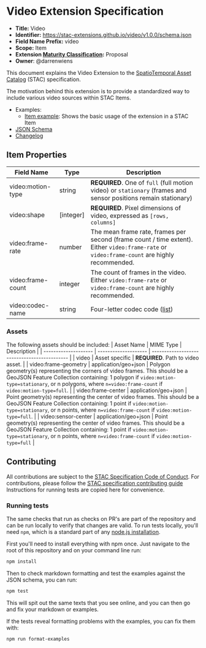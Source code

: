 # Video Extension Specification

- **Title:** Video
- **Identifier:** <https://stac-extensions.github.io/video/v1.0.0/schema.json>
- **Field Name Prefix:** video
- **Scope:** Item
- **Extension [Maturity Classification](https://github.com/radiantearth/stac-spec/tree/master/extensions/README.md#extension-maturity):** Proposal
- **Owner**: @darrenwiens

This document explains the Video Extension to the [SpatioTemporal Asset Catalog](https://github.com/radiantearth/stac-spec) (STAC) specification.

The motivation behind this extension is to provide a standardized way to include various video sources within STAC Items.

- Examples:
  - [Item example](examples/item.json): Shows the basic usage of the extension in a STAC Item
- [JSON Schema](json-schema/schema.json)
- [Changelog](./CHANGELOG.md)

## Item Properties

| Field Name        | Type       | Description                                                                                                                                  |
| ----------------- | ---------- | -------------------------------------------------------------------------------------------------------------------------------------------- |
| video:motion-type | string     | **REQUIRED**. One of `full` (full motion video) or `stationary` (frames and sensor positions remain stationary)                              |
| video:shape       | \[integer] | **REQUIRED**. Pixel dimensions of video, expressed as `[rows, columns]`                                                                      |
| video:frame-rate  | number     | The mean frame rate, frames per second (frame count / time extent). Either `video:frame-rate` or `video:frame-count` are highly recommended. |
| video:frame-count | integer    | The count of frames in the video. Either `video:frame-rate` or `video:frame-count` are highly recommended.                                   |
| video:codec-name   | string     | Four-letter codec code ([list](https://www.fourcc.org/codecs.php))                                                                           |

### Assets

The following assets should be included:
| Asset Name | MIME Type | Description |
| -------------------- | -------------------- | -------------------------------------------- |
| video | Asset specific | **REQUIRED**. Path to video asset. |
| video:frame-geometry | application/geo+json | Polygon geometry(s) representing the corners of video frames. This should be a GeoJSON Feature Collection containing: 1 polygon if `video:motion-type=stationary`, or n polygons, where `n=video:frame-count` if `video:motion-type=full`. |
| video:frame-center | application/geo+json | Point geometry(s) representing the center of video frames. This should be a GeoJSON Feature Collection containing: 1 point if `video:motion-type=stationary`, or n points, where `n=video:frame-count` if `video:motion-type=full`. |
| video:sensor-center | application/geo+json | Point geometry(s) representing the center of video frames. This should be a GeoJSON Feature Collection containing: 1 point if `video:motion-type=stationary`, or n points, where `n=video:frame-count` if `video:motion-type=full` |

## Contributing

All contributions are subject to the
[STAC Specification Code of Conduct](https://github.com/radiantearth/stac-spec/blob/master/CODE_OF_CONDUCT.md).
For contributions, please follow the
[STAC specification contributing guide](https://github.com/radiantearth/stac-spec/blob/master/CONTRIBUTING.md) Instructions
for running tests are copied here for convenience.

### Running tests

The same checks that run as checks on PR's are part of the repository and can be run locally to verify that changes are valid.
To run tests locally, you'll need `npm`, which is a standard part of any [node.js installation](https://nodejs.org/en/download/).

First you'll need to install everything with npm once. Just navigate to the root of this repository and on
your command line run:

```bash
npm install
```

Then to check markdown formatting and test the examples against the JSON schema, you can run:

```bash
npm test
```

This will spit out the same texts that you see online, and you can then go and fix your markdown or examples.

If the tests reveal formatting problems with the examples, you can fix them with:

```bash
npm run format-examples
```

